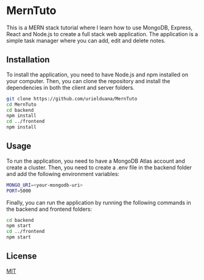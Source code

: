 # MernTuto

This is a MERN stack tutorial where I learn how to use MongoDB, Express, React and Node.js to create a full stack web application. The application is a simple task manager where you can add, edit and delete notes.

## Installation

To install the application, you need to have Node.js and npm installed on your computer. Then, you can clone the repository and install the dependencies in both the client and server folders.

```bash
git clone https://github.com/urielduana/MernTuto
cd MernTuto
cd backend
npm install
cd ../frontend
npm install
```

## Usage

To run the application, you need to have a MongoDB Atlas account and create a cluster. Then, you need to create a .env file in the backend folder and add the following environment variables:

```bash
MONGO_URI=<your-mongodb-uri>
PORT=5000
```

Finally, you can run the application by running the following commands in the backend and frontend folders:

```bash
cd backend
npm start
cd ../frontend
npm start
```

## License

[MIT](https://choosealicense.com/licenses/mit/)
